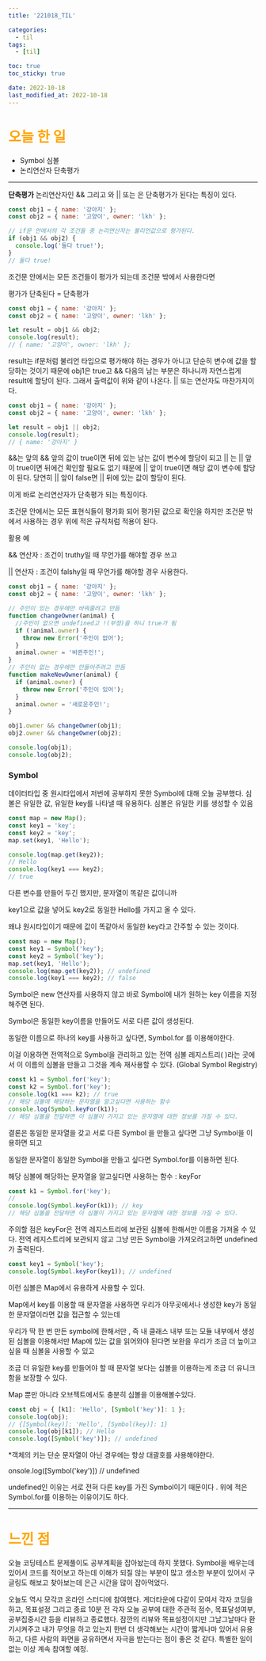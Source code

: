 ```yaml
---
title: '221018_TIL'

categories:
  - til
tags:
  - [til]

toc: true
toc_sticky: true

date: 2022-10-18
last_modified_at: 2022-10-18
---
```


# <span style="color:orange"> 오늘 한 일</span>

- Symbol 심볼
- 논리연산자 단축평가

---

<b>단축평가</b>
논리연산자인 && 그리고 와 || 또는 은 단축평가가 된다는 특징이 있다.

```javascript
const obj1 = { name: '강아지' };
const obj2 = { name: '고양이', owner: 'lkh' };

// if문 안에서의 각 조건들 중 논리연산자는 불리언값으로 평가된다.
if (obj1 && obj2) {
  console.log('둘다 true!');
}
// 둘다 true!
```

조건문 안에서는 모든 조건들이 평가가 되는데 조건문 밖에서 사용한다면

평가가 단축된다 = 단축평가

```javascript
const obj1 = { name: '강아지' };
const obj2 = { name: '고양이', owner: 'lkh' };

let result = obj1 && obj2;
console.log(result);
// { name: '고양이', owner: 'lkh' };
```

result는 if문처럼 불리언 타입으로 평가해야 하는 경우가 아니고 단순히 변수에 값을 할당하는 것이기 때문에 obj1은 true고 && 다음의 남는 부분은 하나니까 자연스럽게 result에 할당이 된다. 그래서 출력값이 위와 같이 나온다. || 또는 연산자도 마찬가지이다.

```javascript
const obj1 = { name: '강아지' };
const obj2 = { name: '고양이', owner: 'lkh' };

let result = obj1 || obj2;
console.log(result);
// { name: '강아지' }
```

&&는 앞의 && 앞의 값이 true이면 뒤에 있는 남는 값이 변수에 할당이 되고 || 는 || 앞이 true이면 뒤에건 확인할 필요도 없기 때문에 || 앞이 true이면 해당 값이 변수에 할당이 된다. 당연히 || 앞이 false면 || 뒤에 있는 값이 할당이 된다.

이게 바로 논리연산자가 단축평가 되는 특징이다.

조건문 안에서는 모든 표현식들이 평가화 되어 평가된 값으로 확인을 하지만 조건문 밖에서 사용하는 경우 위에 적은 규칙처럼 적용이 된다.

활용 예

&& 연산자 : 조건이 truthy일 때 무언가를 해야할 경우 쓰고

|| 연산자 : 조건이 falshy일 때 무언가를 해야할 경우 사용한다.

```javascript
const obj1 = { name: '강아지' };
const obj2 = { name: '고양이', owner: 'lkh' };

// 주인이 있는 경우에만 바꿔줄려고 만듬
function changeOwner(animal) {
  //주인이 없으면 undefined고 !(부정)을 하니 true가 됨
  if (!animal.owner) {
    throw new Error('주인이 없어');
  }
  animal.owner = '바뀐주인!';
}
// 주인이 없는 경우에만 만들어주려고 만듬
function makeNewOwner(animal) {
  if (animal.owner) {
    throw new Error('주인이 있어');
  }
  animal.owner = '새로운주인!';
}

obj1.owner && changeOwner(obj1);
obj2.owner && changeOwner(obj2);

console.log(obj1);
console.log(obj2);
```

### Symbol

데이터타입 중 원시타입에서 저번에 공부하지 못한 Symbol에 대해 오늘 공부했다.
심볼은 유일한 값, 유일한 key를 나타낼 때 유용하다.
심볼은 유일한 키를 생성할 수 있음

```javascript
const map = new Map();
const key1 = 'key';
const key2 = 'key';
map.set(key1, 'Hello');

console.log(map.get(key2));
// Hello
console.log(key1 === key2);
// true
```

다른 변수를 만들어 두긴 했지만, 문자열이 똑같은 값이니까

key1으로 값을 넣어도 key2로 동일한 Hello를 가지고 올 수 있다.

왜냐 원시타입이기 때문에 값이 똑같아서 동일한 key라고 간주할 수 있는 것이다.

```javascript
const map = new Map();
const key1 = Symbol('key');
const key2 = Symbol('key');
map.set(key1, 'Hello');
console.log(map.get(key2)); // undefined
console.log(key1 === key2); // false
```

Symbol은 new 연산자를 사용하지 않고 바로 Symbol에 내가 원하는 key 이름을 지정해주면 된다.

Symbol은 동일한 key이름을 만들어도 서로 다른 값이 생성된다.

동일한 이름으로 하나의 key를 사용하고 싶다면, Symbol.for 를 이용해야한다.

이걸 이용하면 전역적으로 Symbol을 관리하고 있는 전역 심볼 레지스트리( )라는 곳에서 이 이름의 심볼을 만들고 그것을 계속 재사용할 수 있다. (Global Symbol Registry)

```javascript
const k1 = Symbol.for('key');
const k2 = Symbol.for('key');
console.log(k1 === k2); // true
// 해당 심볼에 해당하는 문자열을 알고싶다면 사용하는 함수
console.log(Symbol.keyFor(k1));
// 해당 심볼을 전달하면 이 심볼이 가지고 있는 문자열에 대한 정보를 가질 수 있다.
```

결론은 동일한 문자열을 갖고 서로 다른 Symbol 을 만들고 싶다면 그냥 Symbol을 이용하면 되고

동일한 문자열이 동일한 Symbol을 만들고 싶다면 Symbol.for를 이용하면 된다.

해당 심볼에 해당하는 문자열을 알고싶다면 사용하는 함수 : keyFor

```javascript
const k1 = Symbol.for('key');
//
console.log(Symbol.keyFor(k1)); // key
// 해당 심볼을 전달하면 이 심볼이 가지고 있는 문자열에 대한 정보를 가질 수 있다.
```

주의할 점은 keyFor은 전역 레지스트리에 보관된 심볼에 한해서만 이름을 가져올 수 있다. 전역 레지스트리에 보관되지 않고 그냥 만든 Symbol을 가져오려고하면 undefined가 출력된다.

```javascript
const key1 = Symbol('key');
console.log(Symbol.keyFor(key1)); // undefined
```

이런 심볼은 Map에서 유용하게 사용할 수 있다.

Map에서 key를 이용할 때 문자열을 사용하면 우리가 아무곳에서나 생성한 key가 동일한 문자열이라면 값을 접근할 수 있는데

우리가 딱 한 번 만든 symbol에 한해서만 , 즉 내 클래스 내부 또는 모듈 내부에서 생성된 심볼을 이용해서만 Map에 있는 값을 읽어와야 된다면 보완을 우리가 조금 더 높이고 싶을 때 심볼을 사용할 수 있고

조금 더 유일한 key를 만들어야 할 때 문자열 보다는 심볼을 이용하는게 조금 더 유니크함을 보장할 수 있다.

Map 뿐만 아니라 오브젝트에서도 충분히 심볼을 이용해볼수있다.

```javascript
const obj = { [k1]: 'Hello', [Symbol('key')]: 1 };
console.log(obj);
// {[Symbol(key)]: 'Hello', [Symbol(key)]: 1}
console.log(obj[k1]); // Hello
console.log([Symbol('key')]); // undefined
```

\*객체의 키는 단순 문자열이 아닌 경우에는 항상 대괄호를 사용해야한다.

onsole.log([Symbol('key')]) // undefined

undefined인 이유는 서로 전혀 다른 key를 가진 Symbol이기 때문이다 . 위에 적은 Symbol.for를 이용하는 이유이기도 하다.

---

# <span style="color:orange"> 느낀 점</span>

오늘 코딩테스트 문제풀이도 공부계획을 잡아놨는데 하지 못했다.
Symbol을 배우는데 있어서 코드를 적어보고 하는데 이해가 되질 않는 부분이 많고
생소한 부분이 있어서 구글링도 해보고 찾아보는데 은근 시간을 많이 잡아먹었다.

오늘도 역시 모각코 온라인 스터디에 참여했다.
게더타운에 다같이 모여서 각자 코딩을 하고, 목표설정 그리고 종료 10분 전 각자
오늘 공부에 대한 주관적 점수, 목표달성여부, 공부집중시간 등을 리뷰하고 종료했다.
잠깐의 리뷰와 목표설정이지만 그날그날마다 환기시켜주고 내가 무엇을 하고 있는지 한번 더 생각해보는 시간이 짧게나마 있어서 유용하고, 다른 사람의 화면을 공유하면서 자극을 받는다는 점이 좋은 것 같다. 특별한 일이 없는 이상 계속 참여할 예정.
